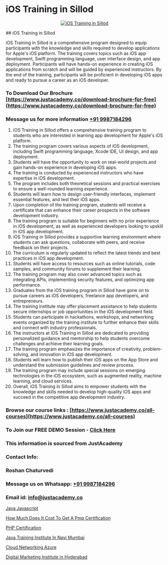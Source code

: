 # iOS Training in Sillod

<p align="center">
  <a href="https://justacademy.co/course-detail/ios-training">
    <img src="https://justacademy.co/storage2/course_image/1676636008_course_image.webp" alt="iOS Training in Sillod">
  </a>
</p>
## iOS Training in Sillod

iOS Training in Sillod is a comprehensive program designed to equip participants with the knowledge and skills required to develop applications for Apple's iOS platform. The training covers topics such as iOS app development, Swift programming language, user interface design, and app deployment. Participants will have hands-on experience in creating iOS applications from scratch and will be guided by experienced instructors. By the end of the training, participants will be proficient in developing iOS apps and ready to pursue a career as an iOS developer.
### To Download Our Brochure [https://www.justacademy.co/download-brochure-for-free](https://www.justacademy.co/download-brochure-for-free)
### Message us for more information [+91 9987184296](https://api.whatsapp.com/send?phone=919987184296)
1) iOS Training in Sillod offers a comprehensive training program to students who are interested in learning app development for Apple's iOS platform.
2) The training program covers various aspects of iOS development, including Swift programming language, Xcode IDE, UI design, and app deployment.
3) Students will have the opportunity to work on real-world projects and gain hands-on experience in developing iOS apps.
4) The training is conducted by experienced instructors who have expertise in iOS development.
5) The program includes both theoretical sessions and practical exercises to ensure a well-rounded learning experience.
6) Students will learn how to design user-friendly interfaces, implement essential features, and test their iOS apps.
7) Upon completion of the training program, students will receive a certificate that can enhance their career prospects in the software development industry.
8) The training program is suitable for beginners with no prior experience in iOS development, as well as experienced developers looking to upskill in iOS app development.
9) iOS Training in Sillod provides a supportive learning environment where students can ask questions, collaborate with peers, and receive feedback on their projects.
10) The curriculum is regularly updated to reflect the latest trends and best practices in iOS app development.
11) Students will have access to resources such as online tutorials, code samples, and community forums to supplement their learning.
12) The training program may also cover advanced topics such as integrating APIs, implementing security features, and optimizing app performance.
13) Graduates from the iOS training program in Sillod have gone on to pursue careers as iOS developers, freelance app developers, and entrepreneurs.
14) The training institute may offer placement assistance to help students secure internships or job opportunities in the iOS development field.
15) Students can participate in hackathons, workshops, and networking events organized by the training institute to further enhance their skills and connect with industry professionals.
16) The instructors at iOS Training in Sillod are dedicated to providing personalized guidance and mentorship to help students overcome challenges and achieve their learning goals.
17) The training program emphasizes the importance of creativity, problem-solving, and innovation in iOS app development.
18) Students will learn how to publish their iOS apps on the App Store and understand the submission guidelines and review process.
19) The training program may include special sessions on emerging technologies in the iOS ecosystem, such as augmented reality, machine learning, and cloud services.
20) Overall, iOS Training in Sillod aims to empower students with the knowledge and skills needed to develop high-quality iOS apps and succeed in the competitive app development industry.

### Browse our course links : [https://www.justacademy.co/all-courses](https://www.justacademy.co/all-courses) 
### To Join our FREE DEMO Session - [Click Here](https://www.justacademy.co/register-for-course-demo)


### This information is sourced from JustAcademy
### Contact Info:
### Roshan Chaturvedi
### Message us on Whatsapp: [+91 9987184296](https://api.whatsapp.com/send?phone=919987184296)
### Email id: [info@justacademy.co](mailto:info@justacademy.co)
                
[Java Javascript](https://www.linkedin.com/pulse/java-javascript-software-training-mountain-view-gux2e?trackingId=3M5LxqY%2B1nhdksSf931Cxg%3D%3D&lipi=urn%3Ali%3Apage%3Ad_flagship3_company_admin%3BRmRTtwAISLyMmFqcBdL04g%3D%3D)

[How Much Does It Cost To Get A Pmp Certification](https://www.linkedin.com/pulse/how-much-does-cost-get-pmp-certification-justacademy-pune-spfuc?trackingId=TvHF%2ByW5I%2FSHa%2FwmtEyS%2Fg%3D%3D&lipi=urn%3Ali%3Apage%3Ad_flagship3_company_admin%3BGzpHiwsYRr22lJjP82PYtA%3D%3D)

[PHP Certification](https://medium.com/@namusn/php-certification-3ebdd02a78dd)

[Java Training Institute In Navi Mumbai](https://medium.com/@shivamja27/java-training-institute-in-navi-mumbai-c81724b33f04)

[Cloud Networking Azure](https://justacademyin.github.io/justacademy/cloud-networking-azure)

[Digital Marketing Institute in Hyderabad](https://justacademyin.github.io/justacademy/digital-marketing-institute-in-hyderabad)

